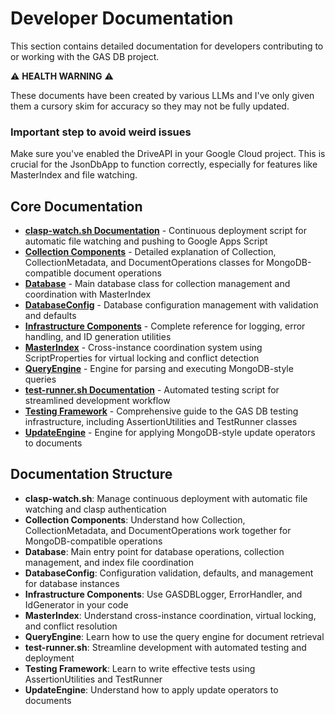 # Developer Documentation

This section contains detailed documentation for developers contributing to or working with the GAS DB project.

⚠️ **HEALTH WARNING** ⚠️

These documents have been created by various LLMs and I've only given them a cursory skim for accuracy so they may not be fully updated.

### Important step to avoid weird issues

Make sure you've enabled the DriveAPI in your Google Cloud project. This is crucial for the JsonDbApp to function correctly, especially for features like MasterIndex and file watching.

## Core Documentation

- [**clasp-watch.sh Documentation**](./clasp-watch.sh.md) - Continuous deployment script for automatic file watching and pushing to Google Apps Script
- [**Collection Components**](./Collection_Components.md) - Detailed explanation of Collection, CollectionMetadata, and DocumentOperations classes for MongoDB-compatible document operations
- [**Database**](./Database.md) - Main database class for collection management and coordination with MasterIndex
- [**DatabaseConfig**](./DatabaseConfig.md) - Database configuration management with validation and defaults
- [**Infrastructure Components**](./Infrastructure_Components.md) - Complete reference for logging, error handling, and ID generation utilities
- [**MasterIndex**](./MasterIndex.md) - Cross-instance coordination system using ScriptProperties for virtual locking and conflict detection
- [**QueryEngine**](./QueryEngine.md) - Engine for parsing and executing MongoDB-style queries
- [**test-runner.sh Documentation**](./test-runner.sh.md) - Automated testing script for streamlined development workflow
- [**Testing Framework**](./Testing_Framework.md) - Comprehensive guide to the GAS DB testing infrastructure, including AssertionUtilities and TestRunner classes
- [**UpdateEngine**](./UpdateEngine.md) - Engine for applying MongoDB-style update operators to documents

## Documentation Structure

- **clasp-watch.sh**: Manage continuous deployment with automatic file watching and clasp authentication
- **Collection Components**: Understand how Collection, CollectionMetadata, and DocumentOperations work together for MongoDB-compatible operations
- **Database**: Main entry point for database operations, collection management, and index file coordination
- **DatabaseConfig**: Configuration validation, defaults, and management for database instances
- **Infrastructure Components**: Use GASDBLogger, ErrorHandler, and IdGenerator in your code
- **MasterIndex**: Understand cross-instance coordination, virtual locking, and conflict resolution
- **QueryEngine**: Learn how to use the query engine for document retrieval
- **test-runner.sh**: Streamline development with automated testing and deployment
- **Testing Framework**: Learn to write effective tests using AssertionUtilities and TestRunner
- **UpdateEngine**: Understand how to apply update operators to documents
